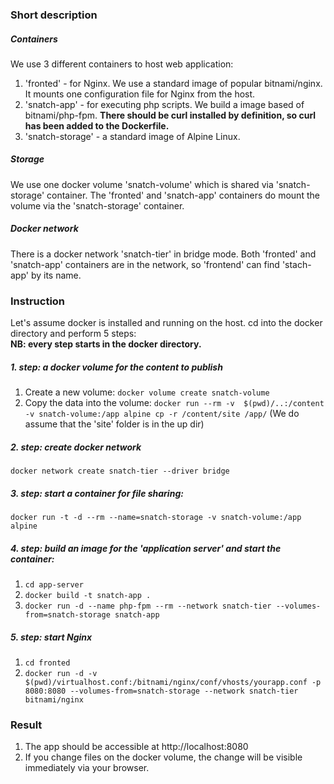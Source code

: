 ### Short description

##### Containers
We use 3 different containers to host web application:
1. 'fronted' - for Nginx. We use a standard image of popular bitnami/nginx. It mounts one configuration file for Nginx from the host.
1. 'snatch-app' - for executing php scripts. We build a image based of bitnami/php-fpm. **There should be curl installed by definition,
 so curl has been added to the Dockerfile.**
1. 'snatch-storage' - a standard image of Alpine Linux.
##### Storage
We use one docker volume 'snatch-volume' which is shared via 'snatch-storage' container. The
'fronted' and 'snatch-app' containers do mount the volume via the 'snatch-storage' container.
##### Docker network
There is a docker network 'snatch-tier' in bridge mode. Both 'fronted' and 'snatch-app' containers
are in the network, so 'frontend' can find 'stach-app' by its name. 

### Instruction

Let's assume docker is installed and running on the host. cd into the docker directory and perform 5 steps:  
**NB: every step starts in the docker directory.**
##### 1. step: a docker volume for the content to publish 
1. Create a new volume: `docker volume create snatch-volume` 
1. Copy the data into the volume: 
`docker run --rm -v  $(pwd)/..:/content -v snatch-volume:/app alpine cp -r /content/site /app/`
(We do assume that the 'site' folder is in the up dir) 
##### 2. step: create docker network 
`docker network create snatch-tier --driver bridge`
##### 3. step: start a container for file sharing:  
`docker run -t -d --rm --name=snatch-storage -v snatch-volume:/app alpine`
##### 4. step: build an image for the 'application server' and start the container:
1. `cd app-server`
1. `docker build -t snatch-app .`
1. `docker run -d --name php-fpm --rm --network snatch-tier --volumes-from=snatch-storage snatch-app`
##### 5. step: start Nginx  
1. `cd fronted`
1. `docker run -d -v $(pwd)/virtualhost.conf:/bitnami/nginx/conf/vhosts/yourapp.conf -p 8080:8080 --volumes-from=snatch-storage --network snatch-tier bitnami/nginx`

### Result

1. The app should be accessible at http://localhost:8080
2. If you change files on the docker volume, the change will be visible immediately via your browser.
